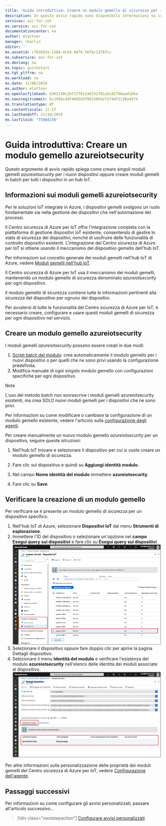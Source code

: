```yaml
---
title: 'Guida introduttiva: Creare un modulo gemello di sicurezza per il Centro sicurezza di Azure per IoT'
description: In questo avvio rapido sono disponibili informazioni su come creare un modulo gemello del Centro sicurezza di Azure per IoT per l'uso con il Centro sicurezza di Azure per IoT.
services: asc-for-iot
ms.service: asc-for-iot
documentationcenter: na
author: mlottner
manager: rkarlin
editor: ''
ms.assetid: c782692e-1284-4c54-9d76-567bc13787cc
ms.subservice: asc-for-iot
ms.devlang: na
ms.topic: quickstart
ms.tgt_pltfrm: na
ms.workload: na
ms.date: 11/08/2019
ms.author: mlottner
ms.openlocfilehash: b362130c2b717f813a6332f81a3c8179bea4166a
ms.sourcegitcommit: bc193bc4df4b85d3f05538b5e7274df2138a4574
ms.translationtype: HT
ms.contentlocale: it-IT
ms.lasthandoff: 11/10/2019
ms.locfileid: "73904156"
---
```

# <a name="quickstart-create-an-azureiotsecurity-module-twin"></a>Guida introduttiva: Creare un modulo gemello azureiotsecurity

Questo argomento di avvio rapido spiega come creare singoli moduli gemelli _azureiotsecurity_ per i nuovi dispositivi oppure creare moduli gemelli in batch per tutti i dispositivi in un hub IoT.  

## <a name="understanding-azureiotsecurity-module-twins"></a>Informazioni sui moduli gemelli azureiotsecurity 

Per le soluzioni IoT integrate in Azure, i dispositivi gemelli svolgono un ruolo fondamentale sia nella gestione dei dispositivi che nell'automazione dei processi. 

Il Centro sicurezza di Azure per IoT offre l'integrazione completa con la piattaforma di gestione dispositivi IoT esistente, consentendo di gestire lo stato di sicurezza dei dispositivi, nonché di usufruire delle funzionalità di controllo dispositivi esistenti.
L'integrazione del Centro sicurezza di Azure per IoT si ottiene usando il meccanismo del dispositivo gemello dell'hub IoT.  

Per informazioni sul concetto generale dei moduli gemelli nell'hub IoT di Azure, vedere [Moduli gemelli nell'hub IoT](https://docs.microsoft.com/azure/iot-hub/iot-hub-devguide-module-twins). 
 
Il Centro sicurezza di Azure per IoT usa il meccanismo dei moduli gemelli, mantenendo un modulo gemello di sicurezza denominato _azureiotsecurity_ per ogni dispositivo.

Il modulo gemello di sicurezza contiene tutte le informazioni pertinenti alla sicurezza del dispositivo per ognuno dei dispositivi. 
 
Per avvalersi di tutte le funzionalità del Centro sicurezza di Azure per IoT, è necessario creare, configurare e usare questi moduli gemelli di sicurezza per ogni dispositivo nel servizio.  

## <a name="create-azureiotsecurity-module-twin"></a>Creare un modulo gemello azureiotsecurity 

I moduli gemelli _azureiotsecurity_ possono essere creati in due modi:
1. [Script batch del modulo](https://aka.ms/iot-security-github-create-module): crea automaticamente il modulo gemello per i nuovi dispositivi o per quelli che ne sono privi usando la configurazione predefinita.
2. Modifica manuale di ogni singolo modulo gemello con configurazioni specifiche per ogni dispositivo.

>[!NOTE] 
> L'uso del metodo batch non sovrascrive i moduli gemelli azureiotsecurity esistenti, ma crea SOLO nuovi moduli gemelli per i dispositivi che ne sono privi. 

Per informazioni su come modificare o cambiare la configurazione di un modulo gemello esistente, vedere l'articolo sulla [configurazione degli agenti](how-to-agent-configuration.md). 

Per creare manualmente un nuovo modulo gemello _azureiotsecurity_ per un dispositivo, seguire queste istruzioni: 

1. Nell'hub IoT trovare e selezionare il dispositivo per cui si vuole creare un modulo gemello di sicurezza.
1. Fare clic sul dispositivo e quindi su **Aggiungi identità modulo**.
1. Nel campo **Nome identità del modulo** immettere **azureiotsecurity**.

1. Fare clic su **Save**. 

## <a name="verify-creation-of-a-module-twin"></a>Verificare la creazione di un modulo gemello

Per verificare se è presente un modulo gemello di sicurezza per un dispositivo specifico:

1. Nell'hub IoT di Azure, selezionare **Dispositivi IoT** dal menu **Strumenti di esplorazione**.    
1. Immettere l'ID del dispositivo o selezionare un'opzione nel **campo Esegui query sui dispositivi** e fare clic su **Esegui query sui dispositivi**. 
    ![Query su dispositivi](./media/quickstart/verify-security-module-twin.png)
1. Selezionare il dispositivo oppure fare doppio clic per aprire la pagina Dettagli dispositivo. 
1. Selezionare il menu **Identità del modulo** e verificare l'esistenza del modulo **azureiotsecurity** nell'elenco delle identità dei moduli associate al dispositivo. 
    ![Moduli associati a un dispositivo](./media/quickstart/verify-security-module-twin-3.png)


Per altre informazioni sulla personalizzazione delle proprietà dei moduli gemelli del Centro sicurezza di Azure per IoT, vedere [Configurazione dell'agente](how-to-agent-configuration.md).

## <a name="next-steps"></a>Passaggi successivi

Per informazioni su come configurare gli avvisi personalizzati, passare all'articolo successivo...

> [!div class="nextstepaction"]
> [Configurare avvisi personalizzati](quickstart-create-custom-alerts.md)
